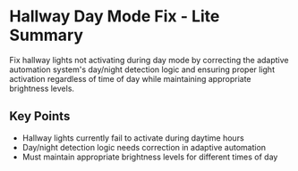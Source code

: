 # Hallway Day Mode Fix - Lite Summary

Fix hallway lights not activating during day mode by correcting the adaptive automation system's day/night detection logic and ensuring proper light activation regardless of time of day while maintaining appropriate brightness levels.

## Key Points
- Hallway lights currently fail to activate during daytime hours
- Day/night detection logic needs correction in adaptive automation
- Must maintain appropriate brightness levels for different times of day